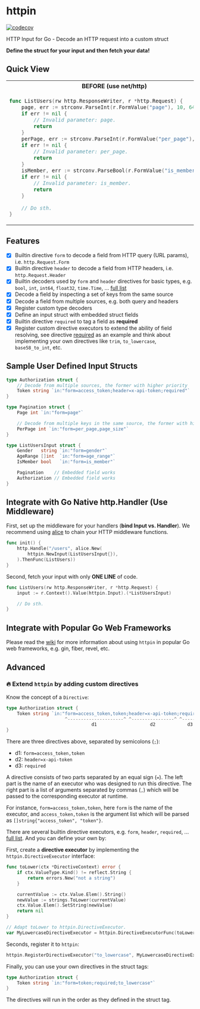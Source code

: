 # httpin

[![codecov](https://codecov.io/gh/ggicci/httpin/branch/main/graph/badge.svg?token=RT61L9ngHj)](https://codecov.io/gh/ggicci/httpin)

HTTP Input for Go - Decode an HTTP request into a custom struct

**Define the struct for your input and then fetch your data!**

## Quick View

<table>
<tr>
  <th>BEFORE (use net/http)</th>
  <th>AFTER (use httpin)</th>
</tr>
<tr>
  <td>

```go
func ListUsers(rw http.ResponseWriter, r *http.Request) {
	page, err := strconv.ParseInt(r.FormValue("page"), 10, 64)
	if err != nil {
		// Invalid parameter: page.
		return
	}
	perPage, err := strconv.ParseInt(r.FormValue("per_page"), 10, 64)
	if err != nil {
		// Invalid parameter: per_page.
		return
	}
	isMember, err := strconv.ParseBool(r.FormValue("is_member"))
	if err != nil {
		// Invalid parameter: is_member.
		return
	}

	// Do sth.
}
```

  </td>
  <td>

```go
type ListUsersInput struct {
	Page     int  `in:"form=page"`
	PerPage  int  `in:"form=per_page"`
	IsMember bool `in:"form=is_member"`
}

func ListUsers(rw http.ResponseWriter, r *http.Request) {
	inputInterface, err := httpin.New(ListUsersInput{}).Decode(r)
	if err != nil {
		// Error occurred, `err` can be type of *httpin.InvalidFieldError
		// Do sth.
		return
	}

	input := interfaceInput.(*ListUsersInput)
	// Do sth.
}
```

  </td>
</tr>
</table>

## Features

- [x] Builtin directive `form` to decode a field from HTTP query (URL params), i.e. `http.Request.Form`
- [x] Builtin directive `header` to decode a field from HTTP headers, i.e. `http.Request.Header`
- [x] Builtin decoders used by `form` and `header` directives for basic types, e.g. `bool`, `int`, `int64`, `float32`, `time.Time`, ... [full list](./decoders.go)
- [x] Decode a field by inspecting a set of keys from the same source
- [x] Decode a field from multiple sources, e.g. both query and headers
- [x] Register custom type decoders
- [x] Define an input struct with embedded struct fields
- [x] Builtin directive `required` to tag a field as **required**
- [x] Register custom directive executors to extend the ability of field resolving, see directive [required](./required.go) as an example and think about implementing your own directives like `trim`, `to_lowercase`, `base58_to_int`, etc.

## Sample User Defined Input Structs

```go
type Authorization struct {
	// Decode from multiple sources, the former with higher priority
	Token string `in:"form=access_token;header=x-api-token;required"`
}

type Pagination struct {
	Page int `in:"form=page"`

	// Decode from multiple keys in the same source, the former with higher priority
	PerPage int `in:"form=per_page,page_size"`
}

type ListUsersInput struct {
	Gender   string `in:"form=gender"`
	AgeRange []int  `in:"form=age_range"`
	IsMember bool   `in:"form=is_member"`

	Pagination    // Embedded field works
	Authorization // Embedded field works
}
```

## Integrate with Go Native http.Handler (Use Middleware)

First, set up the middleware for your handlers (**bind Input vs. Handler**). We recommend using [alice](https://github.com/justinas/alice) to chain your HTTP middleware functions.

```go
func init() {
	http.Handle("/users", alice.New(
		httpin.NewInput(ListUsersInput{}),
	).ThenFunc(ListUsers))
}
```

Second, fetch your input with only **ONE LINE** of code.

```go
func ListUsers(rw http.ResponseWriter, r *http.Request) {
	input := r.Context().Value(httpin.Input).(*ListUsersInput)

	// Do sth.
}
```

## Integrate with Popular Go Web Frameworks

Please read the [wiki](https://github.com/ggicci/httpin/wiki) for more information about using `httpin` in popular Go web frameworks, e.g. gin, fiber, revel, etc.

## Advanced

### 🔥 Extend `httpin` by adding custom directives

Know the concept of a `Directive`:

```go
type Authorization struct {
	Token string `in:"form=access_token,token;header=x-api-token;required"`
	                  ^---------------------^ ^----------------^ ^------^
	                            d1                    d2            d3
}
```

There are three directives above, separated by semicolons (`;`):

- d1: `form=access_token,token`
- d2: `header=x-api-token`
- d3: `required`

A directive consists of two parts separated by an equal sign (`=`). The left part is the name of an executor who was designed to run this directive. The right part is a list of arguments separated by commas (`,`) which will be passed to the corresponding executor at runtime.

For instance, `form=access_token,token`, here `form` is the name of the executor, and `access_token,token` is the argument list which will be parsed as `[]string{"access_token", "token"}`.

There are several builtin directive executors, e.g. `form`, `header`, `required`, ... [full list](./directives.go). And you can define your own by:

First, create a **directive executor** by implementing the `httpin.DirectiveExecutor` interface:

```go
func toLower(ctx *DirectiveContext) error {
	if ctx.ValueType.Kind() != reflect.String {
		return errors.New("not a string")
	}

	currentValue := ctx.Value.Elem().String()
	newValue := strings.ToLower(currentValue)
	ctx.Value.Elem().SetString(newValue)
	return nil
}

// Adapt toLower to httpin.DirectiveExecutor.
var MyLowercaseDirectiveExecutor = httpin.DirectiveExecutorFunc(toLower)
```

Seconds, register it to `httpin`:

```go
httpin.RegisterDirectiveExecutor("to_lowercase", MyLowercaseDirectiveExecutor)
```

Finally, you can use your own directives in the struct tags:

```go
type Authorization struct {
	Token string `in:"form=token;required;to_lowercase"`
}
```

The directives will run in the order as they defined in the struct tag.
